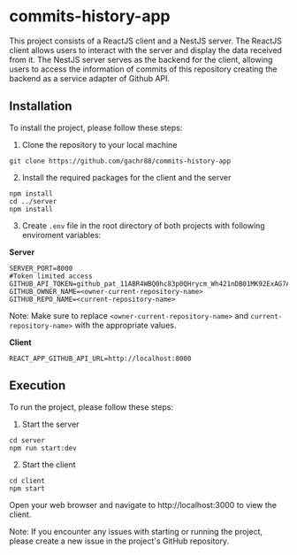 # commits-history-app

This project consists of a ReactJS client and a NestJS server. The ReactJS client allows users to interact with the server and display the data received from it. The NestJS server serves as the backend for the client, allowing users to access the information of commits of this repository creating the backend as a service adapter of Github API.

## Installation

To install the project, please follow these steps:

1. Clone the repository to your local machine

`git clone https://github.com/gachr88/commits-history-app`

2. Install the required packages for the client and the server

```cd commits-history-app/client
npm install
cd ../server
npm install
```

3. Create `.env` file in the root directory of both projects with following enviroment variables:

**Server**

```
SERVER_PORT=8000
#Token limited access
GITHUB_API_TOKEN=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
GITHUB_OWNER_NAME=<owner-current-repository-name>
GITHUB_REPO_NAME=<current-repository-name>
```

Note: Make sure to replace `<owner-current-repository-name>` and `current-repository-name>` with the appropriate values.

**Client**

```REACT_APP_GITHUB_API_URL=http://localhost:8000```

## Execution

To run the project, please follow these steps:

1. Start the server

```
cd server
npm run start:dev
```

2. Start the client

```
cd client
npm start
```

Open your web browser and navigate to http://localhost:3000 to view the client.

Note: If you encounter any issues with starting or running the project, please create a new issue in the project's GitHub repository.
